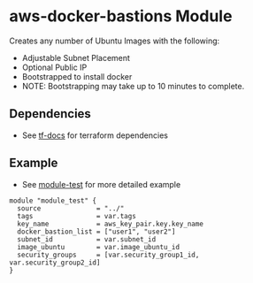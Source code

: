 # aws-docker-bastions Module

Creates any number of Ubuntu Images with the following:
* Adjustable Subnet Placement
* Optional Public IP
* Bootstrapped to install docker
* NOTE: Bootstrapping may take up to 10 minutes to complete.

## Dependencies
* See [tf-docs](./tf-docs.md) for terraform dependencies

## Example
* See [module-test](./example_root/module-test.tf) for more detailed example

```hcl
module "module_test" {
  source              = "../"
  tags                = var.tags
  key_name            = aws_key_pair.key.key_name
  docker_bastion_list = ["user1", "user2"]
  subnet_id           = var.subnet_id
  image_ubuntu        = var.image_ubuntu_id
  security_groups     = [var.security_group1_id, var.security_group2_id]
}
```
